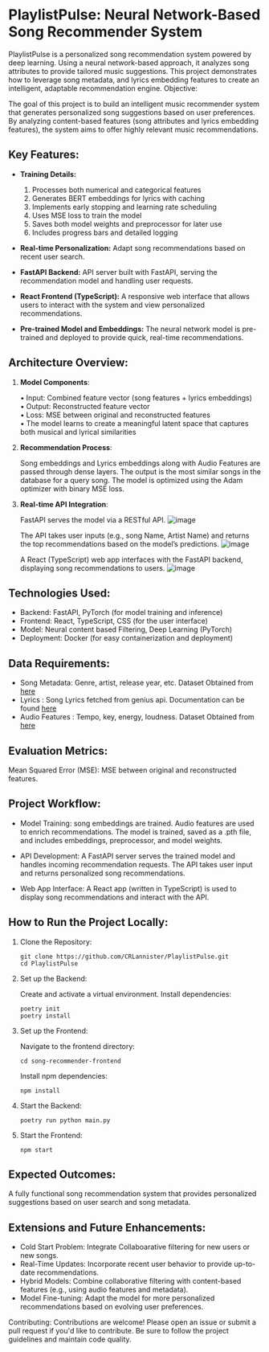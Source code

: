 # PlaylistPulse: Neural Network-Based Song Recommender System

PlaylistPulse is a personalized song recommendation system powered by deep learning. Using a neural network-based approach, it analyzes song attributes to provide tailored music suggestions. This project demonstrates how to leverage song metadata, and lyrics embedding features to create an intelligent, adaptable recommendation engine.
Objective:

The goal of this project is to build an intelligent music recommender system that generates personalized song suggestions based on user preferences. By analyzing content-based features (song attributes and lyrics embedding features), the system aims to offer highly relevant music recommendations.  

## Key Features:
  - **Training Details:**     
       1. Processes both numerical and categorical features  
       2. Generates BERT embeddings for lyrics with caching  
       3. Implements early stopping and learning rate scheduling  
       4. Uses MSE loss to train the model  
       5. Saves both model weights and preprocessor for later use  
       6. Includes progress bars and detailed logging
   
  - **Real-time Personalization:** Adapt song recommendations based on recent user search.
  - **FastAPI Backend:** API server built with FastAPI, serving the recommendation model and handling user requests.
  - **React Frontend (TypeScript):** A responsive web interface that allows users to interact with the system and view personalized recommendations.
  - **Pre-trained Model and Embeddings:** The neural network model is pre-trained and deployed to provide quick, real-time recommendations.

## Architecture Overview:
1. **Model Components**:  

     • Input: Combined feature vector (song features + lyrics embeddings)  
     • Output: Reconstructed feature vector  
     • Loss: MSE between original and reconstructed features  
     • The model learns to create a meaningful latent space that captures both musical and lyrical similarities  

2. **Recommendation Process**:

    Song embeddings and Lyrics embeddings along with Audio Features are passed through dense layers.
    The output is the most similar songs in the database for a query song.
    The model is optimized using the Adam optimizer with binary MSE loss.

3. **Real-time API Integration**:

    FastAPI serves the model via a RESTful API.
   ![image](https://github.com/user-attachments/assets/e58c10ba-e707-4e8f-959f-8761662793d6)

    The API takes user inputs (e.g., song Name, Artist Name) and returns the top recommendations based on the model’s predictions.
   ![image](https://github.com/user-attachments/assets/df6fb706-a4db-4ce2-b9cc-c5b285435ab7)

    A React (TypeScript) web app interfaces with the FastAPI backend, displaying song recommendations to users.
   ![image](https://github.com/user-attachments/assets/2ed6956c-ed3f-4092-8e52-093a4eac89a8)


## Technologies Used:

  - Backend: FastAPI, PyTorch (for model training and inference)
  - Frontend: React, TypeScript, CSS (for the user interface)
  - Model: Neural content based Filtering, Deep Learning (PyTorch)
  - Deployment: Docker (for easy containerization and deployment)

## Data Requirements:

  - Song Metadata: Genre, artist, release year, etc. Dataset Obtained from [here](https://data.mendeley.com/datasets/3t9vbwxgr5/2)
  - Lyrics : Song Lyrics fetched from genius api. Documentation can be found [here](https://docs.genius.com/)
  - Audio Features : Tempo, key, energy, loudness. Dataset Obtained from [here](https://data.mendeley.com/datasets/3t9vbwxgr5/2)

## Evaluation Metrics:

  Mean Squared Error (MSE): MSE between original and reconstructed features.

## Project Workflow:

  - Model Training:
      song embeddings are trained.
      Audio features are used to enrich recommendations.
      The model is trained, saved as a .pth file, and includes embeddings, preprocessor, and model weights.

  - API Development:
      A FastAPI server serves the trained model and handles incoming recommendation requests.
      The API takes user input and returns personalized song recommendations.

  - Web App Interface:
      A React app (written in TypeScript) is used to display song recommendations and interact with the API.

## How to Run the Project Locally:
1. Clone the Repository:
    ```
    git clone https://github.com/CRLannister/PlaylistPulse.git
    cd PlaylistPulse
    ```
2. Set up the Backend:

    Create and activate a virtual environment.
    Install dependencies:
    ```
    poetry init
    poetry install
    ```
3. Set up the Frontend:

    Navigate to the frontend directory:
    ```      
    cd song-recommender-frontend
    ```
    Install npm dependencies:
    ```
    npm install
    ```
4. Start the Backend:
    ```
    poetry run python main.py
    ```
5. Start the Frontend:
    ```
    npm start
    ```
## Expected Outcomes:

  A fully functional song recommendation system that provides personalized suggestions based on user search and song metadata.

## Extensions and Future Enhancements:

  - Cold Start Problem: Integrate Collaboarative filtering for new users or new songs.
  - Real-Time Updates: Incorporate recent user behavior to provide up-to-date recommendations.
  - Hybrid Models: Combine collaborative filtering with content-based features (e.g., using audio features and metadata).
  - Model Fine-tuning: Adapt the model for more personalized recommendations based on evolving user preferences.

Contributing:
  Contributions are welcome! Please open an issue or submit a pull request if you'd like to contribute. Be sure to follow the project guidelines and maintain code quality.
